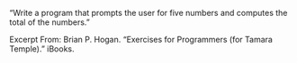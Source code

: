 “Write a program that prompts the user for five numbers and computes the total of the numbers.”

Excerpt From: Brian P. Hogan. “Exercises for Programmers (for Tamara Temple).” iBooks. 